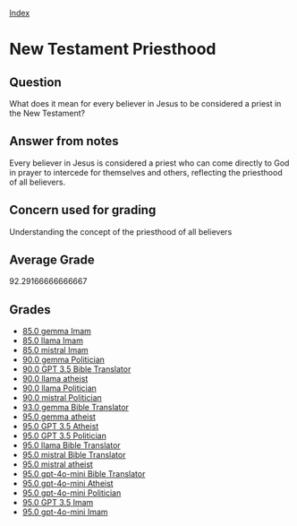 
[Index](../../index.md)
# New Testament Priesthood
## Question
What does it mean for every believer in Jesus to be considered a priest in the New Testament?

## Answer from notes
Every believer in Jesus is considered a priest who can come directly to God in prayer to intercede for themselves and others, reflecting the priesthood of all believers.

## Concern used for grading
Understanding the concept of the priesthood of all believers

## Average Grade
92.29166666666667

## Grades
 * [85.0 gemma Imam](../answers/gemma_Imam/New_Testament_Priesthood.md)
 * [85.0 llama Imam](../answers/llama_Imam/New_Testament_Priesthood.md)
 * [85.0 mistral Imam](../answers/mistral_Imam/New_Testament_Priesthood.md)
 * [90.0 gemma Politician](../answers/gemma_Politician/New_Testament_Priesthood.md)
 * [90.0 GPT 3.5 Bible Translator](../answers/GPT_3.5_Bible_Translator/New_Testament_Priesthood.md)
 * [90.0 llama atheist](../answers/llama_atheist/New_Testament_Priesthood.md)
 * [90.0 llama Politician](../answers/llama_Politician/New_Testament_Priesthood.md)
 * [90.0 mistral Politician](../answers/mistral_Politician/New_Testament_Priesthood.md)
 * [93.0 gemma Bible Translator](../answers/gemma_Bible_Translator/New_Testament_Priesthood.md)
 * [95.0 gemma atheist](../answers/gemma_atheist/New_Testament_Priesthood.md)
 * [95.0 GPT 3.5 Atheist](../answers/GPT_3.5_Atheist/New_Testament_Priesthood.md)
 * [95.0 GPT 3.5 Politician](../answers/GPT_3.5_Politician/New_Testament_Priesthood.md)
 * [95.0 llama Bible Translator](../answers/llama_Bible_Translator/New_Testament_Priesthood.md)
 * [95.0 mistral Bible Translator](../answers/mistral_Bible_Translator/New_Testament_Priesthood.md)
 * [95.0 mistral atheist](../answers/mistral_atheist/New_Testament_Priesthood.md)
 * [95.0 gpt-4o-mini Bible Translator](../answers/gpt-4o-mini_Bible_Translator/New_Testament_Priesthood.md)
 * [95.0 gpt-4o-mini Atheist](../answers/gpt-4o-mini_Atheist/New_Testament_Priesthood.md)
 * [95.0 gpt-4o-mini Politician](../answers/gpt-4o-mini_Politician/New_Testament_Priesthood.md)
 * [95.0 GPT 3.5 Imam](../answers/GPT_3.5_Imam/New_Testament_Priesthood.md)
 * [95.0 gpt-4o-mini Imam](../answers/gpt-4o-mini_Imam/New_Testament_Priesthood.md)
